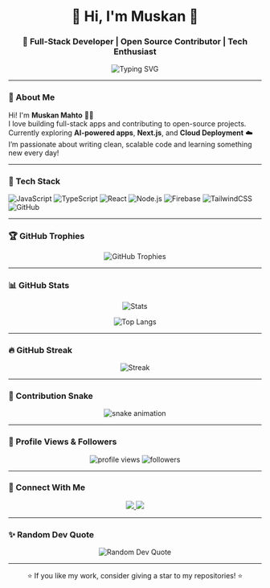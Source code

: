 <h1 align="center">💫 Hi, I'm Muskan 👋</h1>
<h3 align="center">🚀 Full-Stack Developer | Open Source Contributor | Tech Enthusiast</h3>

<p align="center">
  <img src="https://readme-typing-svg.herokuapp.com?font=Fira+Code&pause=1000&color=70A5FD&center=true&vCenter=true&width=500&lines=Full+Stack+Developer+💻;Open+Source+Contributor+🌍;AI+and+ML+Learner+🤖;Always+Learning+New+Things+🚀" alt="Typing SVG" />
</p>

---

### 💫 About Me

Hi! I'm **Muskan Mahto** 👩‍💻  
I love building full-stack apps and contributing to open-source projects.  
Currently exploring **AI-powered apps**, **Next.js**, and **Cloud Deployment** ☁️  
I’m passionate about writing clean, scalable code and learning something new every day!

---

### 🧠 Tech Stack

![JavaScript](https://img.shields.io/badge/JavaScript-F7DF1E?style=for-the-badge&logo=javascript&logoColor=black)
![TypeScript](https://img.shields.io/badge/TypeScript-3178C6?style=for-the-badge&logo=typescript&logoColor=white)
![React](https://img.shields.io/badge/React-20232A?style=for-the-badge&logo=react&logoColor=61DAFB)
![Node.js](https://img.shields.io/badge/Node.js-339933?style=for-the-badge&logo=nodedotjs&logoColor=white)
![Firebase](https://img.shields.io/badge/Firebase-ffca28?style=for-the-badge&logo=firebase&logoColor=black)
![TailwindCSS](https://img.shields.io/badge/Tailwind_CSS-38B2AC?style=for-the-badge&logo=tailwind-css&logoColor=white)
![GitHub](https://img.shields.io/badge/GitHub-181717?style=for-the-badge&logo=github&logoColor=white)

---

### 🏆 GitHub Trophies

<p align="center">
  <img src="https://github-profile-trophy.vercel.app/?username=Muskan121622&theme=tokyonight&no-frame=true&margin-w=10" alt="GitHub Trophies" />
</p>

---

### 📊 GitHub Stats

<p align="center">
  <img src="https://github-readme-stats.vercel.app/api?username=Muskan121622&show_icons=true&theme=tokyonight" alt="Stats" />
</p>

<p align="center">
  <img src="https://github-readme-stats.vercel.app/api/top-langs/?username=Muskan121622&layout=compact&theme=tokyonight" alt="Top Langs" />
</p>

---

### 🔥 GitHub Streak

<p align="center">
  <img src="https://github-readme-streak-stats.herokuapp.com/?user=Muskan121622&theme=tokyonight" alt="Streak" />
</p>

---

### 🐍 Contribution Snake

<p align="center">
  <img src="https://github.com/Muskan121622/Muskan121622/blob/output/github-contribution-grid-snake.svg" alt="snake animation" />
</p>

---

### 👀 Profile Views & Followers

<p align="center">
  <img src="https://komarev.com/ghpvc/?username=Muskan121622&label=Profile+Views&color=brightgreen&style=flat-square" alt="profile views"/>
  <img src="https://img.shields.io/github/followers/Muskan121622?style=social" alt="followers"/>
</p>

---

### 🤝 Connect With Me

<p align="center">
 
  <a href="mailto:muskanmahto@example.com">
    <img src="https://img.shields.io/badge/Email-D14836.svg?style=for-the-badge&logo=gmail&logoColor=white"/>
  </a>
  <a href="https://github.com/Muskan121622">
    <img src="https://img.shields.io/badge/GitHub-100000.svg?style=for-the-badge&logo=github&logoColor=white"/>
  </a>
</p>

---

### ✨ Random Dev Quote
<p align="center">
  <img src="https://quotes-github-readme.vercel.app/api?type=horizontal&theme=tokyonight" alt="Random Dev Quote" />
</p>

---

<p align="center">⭐ If you like my work, consider giving a star to my repositories! ⭐</p>

